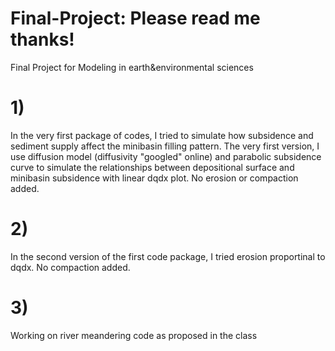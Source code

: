 # Final-Project: Please read me thanks!
Final Project for Modeling in earth&amp;environmental sciences
# 1) 
In the very first package of codes, I tried to simulate how subsidence and sediment supply affect the minibasin filling pattern. The very first version, I use diffusion model (diffusivity "googled" online) and parabolic subsidence curve to simulate the relationships between depositional surface and minibasin subsidence with linear dqdx plot. No erosion or compaction added.
# 2) 
In the second version of the first code package, I tried erosion proportinal to dqdx. No compaction added.

# 3) 
Working on river meandering code as proposed in the class

